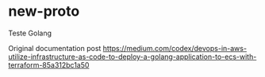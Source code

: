 # new-proto
Teste Golang

Original documentation post
https://medium.com/codex/devops-in-aws-utilize-infrastructure-as-code-to-deploy-a-golang-application-to-ecs-with-terraform-85a312bc1a50
